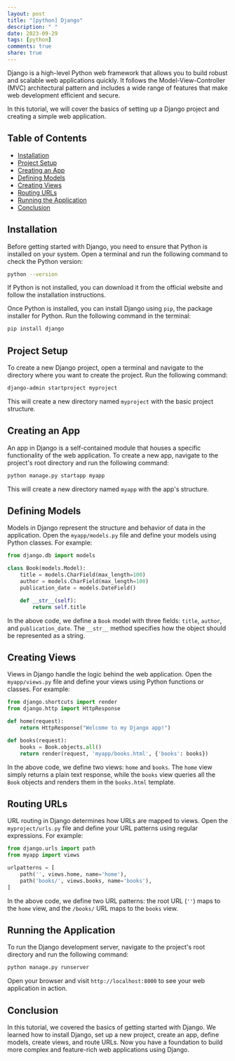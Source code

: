 ```yaml
---
layout: post
title: "[python] Django"
description: " "
date: 2023-09-29
tags: [python]
comments: true
share: true
---
```


Django is a high-level Python web framework that allows you to build robust and scalable web applications quickly. It follows the Model-View-Controller (MVC) architectural pattern and includes a wide range of features that make web development efficient and secure.

In this tutorial, we will cover the basics of setting up a Django project and creating a simple web application.

## Table of Contents

- [Installation](#installation)
- [Project Setup](#project-setup)
- [Creating an App](#creating-an-app)
- [Defining Models](#defining-models)
- [Creating Views](#creating-views)
- [Routing URLs](#routing-urls)
- [Running the Application](#running-the-application)
- [Conclusion](#conclusion)

## Installation

Before getting started with Django, you need to ensure that Python is installed on your system. Open a terminal and run the following command to check the Python version:

```bash
python --version
```

If Python is not installed, you can download it from the official website and follow the installation instructions.

Once Python is installed, you can install Django using `pip`, the package installer for Python. Run the following command in the terminal:

```bash
pip install django
```

## Project Setup

To create a new Django project, open a terminal and navigate to the directory where you want to create the project. Run the following command:

```bash
django-admin startproject myproject
```

This will create a new directory named `myproject` with the basic project structure.

## Creating an App

An app in Django is a self-contained module that houses a specific functionality of the web application. To create a new app, navigate to the project's root directory and run the following command:

```bash
python manage.py startapp myapp
```

This will create a new directory named `myapp` with the app's structure.

## Defining Models

Models in Django represent the structure and behavior of data in the application. Open the `myapp/models.py` file and define your models using Python classes. For example:

```python
from django.db import models

class Book(models.Model):
    title = models.CharField(max_length=100)
    author = models.CharField(max_length=100)
    publication_date = models.DateField()

    def __str__(self):
        return self.title
```

In the above code, we define a `Book` model with three fields: `title`, `author`, and `publication_date`. The `__str__` method specifies how the object should be represented as a string.

## Creating Views

Views in Django handle the logic behind the web application. Open the `myapp/views.py` file and define your views using Python functions or classes. For example:

```python
from django.shortcuts import render
from django.http import HttpResponse

def home(request):
    return HttpResponse("Welcome to my Django app!")

def books(request):
    books = Book.objects.all()
    return render(request, 'myapp/books.html', {'books': books})
```

In the above code, we define two views: `home` and `books`. The `home` view simply returns a plain text response, while the `books` view queries all the `Book` objects and renders them in the `books.html` template.

## Routing URLs

URL routing in Django determines how URLs are mapped to views. Open the `myproject/urls.py` file and define your URL patterns using regular expressions. For example:

```python
from django.urls import path
from myapp import views

urlpatterns = [
    path('', views.home, name='home'),
    path('books/', views.books, name='books'),
]
```

In the above code, we define two URL patterns: the root URL (`''`) maps to the `home` view, and the `/books/` URL maps to the `books` view.

## Running the Application

To run the Django development server, navigate to the project's root directory and run the following command:

```bash
python manage.py runserver
```

Open your browser and visit `http://localhost:8000` to see your web application in action.

## Conclusion

In this tutorial, we covered the basics of getting started with Django. We learned how to install Django, set up a new project, create an app, define models, create views, and route URLs. Now you have a foundation to build more complex and feature-rich web applications using Django.